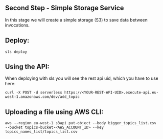 ## Second Step - Simple Storage Service

In this stage we will create a simple storage (S3) to save data between invocations.

## Deploy:

```
sls deploy
```

## Using the API:
When deploying with sls you will see the rest api uid, which you have to use here:

```
curl -X POST -d serverless https://<YOUR-REST-API-UID>.execute-api.eu-west-1.amazonaws.com/dev/add_topic
```

## Uploading a file using AWS CLI:

```
aws --region eu-west-1 s3api put-object --body bigger_topics_list.csv --bucket topics-bucket-<AWS_ACCOUNT_ID> --key topics_names_list/topics_list.csv
```
